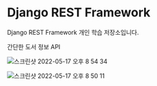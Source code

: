 # Django REST Framework
Django REST Framework 개인 학습 저장소입니다.

간단한 도서 정보 API

![스크린샷 2022-05-17 오후 8 54 34](https://user-images.githubusercontent.com/96563289/168805294-d34597ea-63d9-447e-a573-9c2e96db5e92.png)

![스크린샷 2022-05-17 오후 8 50 11](https://user-images.githubusercontent.com/96563289/168805344-5c625c74-a607-42c1-8eff-74cad17eb9de.png)
